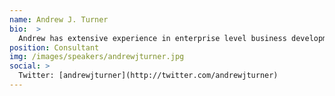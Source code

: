 ```yaml
---
name: Andrew J. Turner
bio:  >
  Andrew has extensive experience in enterprise level business development, account management and change from working with large multinationals, global software authors and consulting organisations.
position: Consultant
img: /images/speakers/andrewjturner.jpg
social: >
  Twitter: [andrewjturner](http://twitter.com/andrewjturner)
---
```


